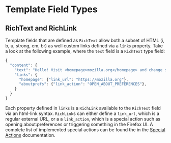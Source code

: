 # Template Field Types

## RichText and RichLink

Template fields that are defined as `RichText` allow both a subset of HTML (i, b, u, strong, em, br) as well custom links defined via a `links` property. Take a look at the following example, where the `text` field is a `RichText` type field:

```js
{
  "content": {
    "text": "Hello! Visit <homepage>mozilla.org</homepage> and change some <aboutprefs>prefs</aboutprefs>!"
    "links": {
      "homepage": {"link_url": "https://mozilla.org"},
      "aboutprefs": {"link_action": "OPEN_ABOUT_PREFERENCES"},
    }
  }
}
```

Each property defined in `links` is a `RichLink` available to the `RichText` field via an html-link syntax. `RichLink`s can either define a `link_url`, which is a regular external URL, or a a `link_action`, which is a special action such as opening about:preferences or triggering something in the Firefox UI. A complete list of implemented special actions can be found the in the [Special Actions](./special-actions.md) documentation.
